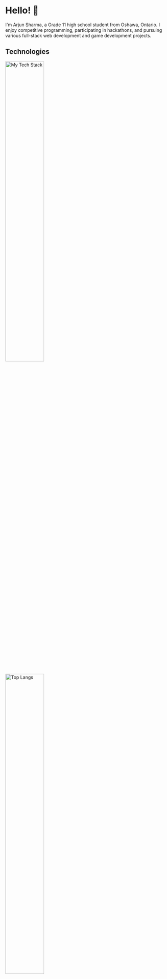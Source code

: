 # Hello! 👋

I'm Arjun Sharma, a Grade 11 high school student from Oshawa, Ontario. I enjoy competitive programming, participating in hackathons, and pursuing various full-stack web development and game development projects.

###
<h2 align="left"> Technologies</h2>

<p>
  <img src="https://github-readme-tech-stack.vercel.app/api/cards?lineCount=3&theme=github&width=265&hideTitle=true&line1=vue.js%2Cvue.js%2C42b883%3Bmongodb%2Cmongodb%2C589636%3B&line2=express%2Cexpress%2C7a868c%3Bnode.js%2Cnode.js%2C215732%3B&line3=docker%2Cdocker%2C0db7ed%3Beslint%2Ceslint%2CCCCCFA%3B" alt="My Tech Stack" style="width: 49%; display: inline-block; vertical-align: top; margin-right: 2%;" />
  <img src="https://github-readme-stats.vercel.app/api/top-langs/?username=arjundevensharma&layout=compact" alt="Top Langs" style="width: 49%; display: inline-block; vertical-align: top;" />
</p>

---

[![Mail](https://img.shields.io/badge/Mail-D14836?style=for-the-badge&logo=gmail&logoColor=white)](mailto:arjundevensharma@gmail.com)
[![Website](https://img.shields.io/badge/Website-0A66C2?style=for-the-badge&logo=google-chrome&logoColor=white)](https://sites.google.com/d/1HkHcVNoppIPsM_7KB-acQhdEOdqiNFH1/p/1yq3hCx5JnzQ-TkOIHzzpZJsK7827hsDp/edit)
[![Resume](https://img.shields.io/badge/Resume-007BFF?style=for-the-badge&logo=microsoftword&logoColor=white)](https://sites.google.com/d/1HkHcVNoppIPsM_7KB-acQhdEOdqiNFH1/p/1yq3hCx5JnzQ-TkOIHzzpZJsK7827hsDp/edit)
[![Devpost](https://img.shields.io/badge/Devpost-003E54?style=for-the-badge&logo=devpost&logoColor=white)](https://devpost.com/arsharma335)
